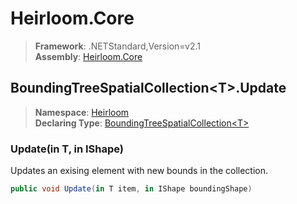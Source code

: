# Heirloom.Core

> **Framework**: .NETStandard,Version=v2.1  
> **Assembly**: [Heirloom.Core][0]  

## BoundingTreeSpatialCollection\<T>.Update

> **Namespace**: [Heirloom][0]  
> **Declaring Type**: [BoundingTreeSpatialCollection\<T>][1]  

### Update(in T, in IShape)

Updates an exising element with new bounds in the collection.

```cs
public void Update(in T item, in IShape boundingShape)
```

[0]: ../../../Heirloom.Core.md
[1]: ../BoundingTreeSpatialCollection[T].md
